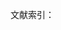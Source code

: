 文献索引：

[^1]: 引自: 《卡夫卡的天堂》（美）乔伊斯·卡罗尔·奥茨 现代西方文艺批评文选. 安徽省文艺理论研究会, 1983. 
[^2]: 赵乐甡, 车成安, 王林. 西方现代派文学与艺术[J]. 1986. 第117-126页
[^3]: 平远. 维纳斯的历程[M]. 北京十月文艺出版社, 1993. 第401-407页
[^4]: 转引自:《现代文艺理论译丛》. 第58-75页